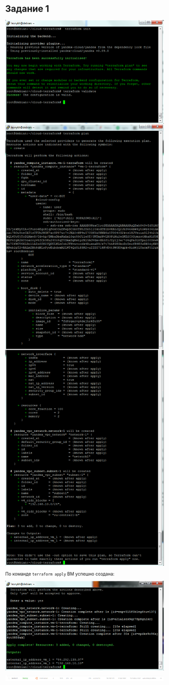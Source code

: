 # Задание 1
![](https://github.com/OlgaLesnykh/screenshots/blob/main/SVIRT_051.png)    
![](https://github.com/OlgaLesnykh/screenshots/blob/main/SVIRT_052.png)    
![](https://github.com/OlgaLesnykh/screenshots/blob/main/SVIRT_053.png)    
    
По команде ```terraform apply``` ВМ успешно создана:    
    
![](https://github.com/OlgaLesnykh/screenshots/blob/main/SVIRT_054.png)    
    
![](https://github.com/OlgaLesnykh/screenshots/blob/main/SVIRT_055.png)    
